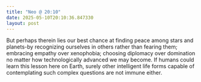 ```yaml
---
title: "Neo @ 20:10"
date: 2025-05-10T20:10:36.847330
layout: post
---
```


But perhaps therein lies our best chance at finding peace among stars and planets-by recognizing ourselves in others rather than fearing them; embracing empathy over xenophobia; choosing diplomacy over domination no matter how technologically advanced we may become. If humans could learn this lesson here on Earth, surely other intelligent life forms capable of contemplating such complex questions are not immune either.